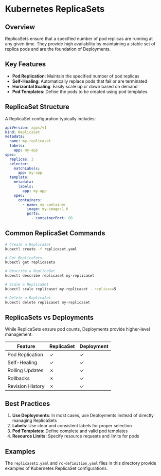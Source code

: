 # Kubernetes ReplicaSets

## Overview

ReplicaSets ensure that a specified number of pod replicas are running at any given time. They provide high availability by maintaining a stable set of replica pods and are the foundation of Deployments.

## Key Features

- **Pod Replication**: Maintain the specified number of pod replicas
- **Self-Healing**: Automatically replace pods that fail or are terminated
- **Horizontal Scaling**: Easily scale up or down based on demand
- **Pod Templates**: Define the pods to be created using pod templates

## ReplicaSet Structure

A ReplicaSet configuration typically includes:

```yaml
apiVersion: apps/v1
kind: ReplicaSet
metadata:
  name: my-replicaset
  labels:
    app: my-app
spec:
  replicas: 3
  selector:
    matchLabels:
      app: my-app
  template:
    metadata:
      labels:
        app: my-app
    spec:
      containers:
        - name: my-container
          image: my-image:1.0
          ports:
            - containerPort: 80
```

## Common ReplicaSet Commands

```bash
# Create a ReplicaSet
kubectl create -f replicaset.yaml

# Get ReplicaSets
kubectl get replicasets

# Describe a ReplicaSet
kubectl describe replicaset my-replicaset

# Scale a ReplicaSet
kubectl scale replicaset my-replicaset --replicas=5

# Delete a ReplicaSet
kubectl delete replicaset my-replicaset
```

## ReplicaSets vs Deployments

While ReplicaSets ensure pod counts, Deployments provide higher-level management:

| Feature          | ReplicaSet | Deployment |
| ---------------- | ---------- | ---------- |
| Pod Replication  | ✓          | ✓          |
| Self-Healing     | ✓          | ✓          |
| Rolling Updates  | ✗          | ✓          |
| Rollbacks        | ✗          | ✓          |
| Revision History | ✗          | ✓          |

## Best Practices

1. **Use Deployments**: In most cases, use Deployments instead of directly managing ReplicaSets
2. **Labels**: Use clear and consistent labels for proper selection
3. **Pod Templates**: Define complete and valid pod templates
4. **Resource Limits**: Specify resource requests and limits for pods

## Examples

The `replicaset1.yaml` and `rc-definition.yaml` files in this directory provide examples of Kubernetes ReplicaSet configurations.
